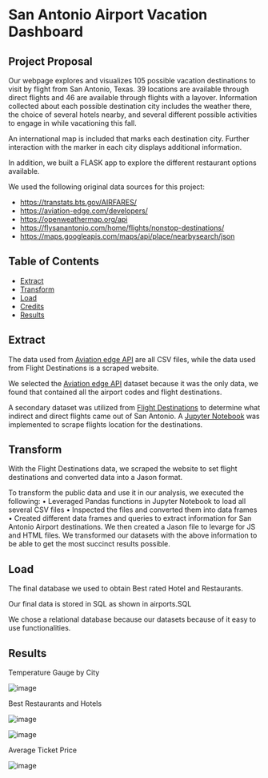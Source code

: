 # San Antonio Airport Vacation Dashboard

## Project Proposal

Our webpage explores and visualizes 105 possible vacation destinations to visit by flight from San Antonio, Texas. 39 locations are available through direct flights and 46 are available through flights with a layover. Information collected about each possible destination city includes the weather there, the choice of several hotels nearby, and several different possible activities to engage in while vacationing this fall.

An international map is included that marks each destination city. Further interaction with the marker in each city displays additional information.

In addition, we built a FLASK app to explore the different restaurant options available. 
 
We used the following original data sources for this project: 

- https://transtats.bts.gov/AIRFARES/
- https://aviation-edge.com/developers/
- https://openweathermap.org/api
- https://flysanantonio.com/home/flights/nonstop-destinations/
- https://maps.googleapis.com/maps/api/place/nearbysearch/json

## Table of Contents

- [Extract](#extract)
- [Transform](#transform)
- [Load](#load)
- [Credits](#credits)
- [Results](#rsults)



## Extract

The data used from [Aviation edge API]( https://aviation-edge.com/developers/) are all CSV files, while the data used from Flight Destinations is a scraped website.

We selected the [Aviation edge API]( https://aviation-edge.com/developers/) dataset because it was the only data, we found that contained all the airport codes and flight destinations. 

A secondary dataset was utilized from [Flight Destinations](https://flysanantonio.com/home/flights/nonstop-destinations/) to determine what indirect and direct flights came out of San Antonio. A [Jupyter Notebook](https://github.com/SLQuevedo/project-3/blob/main/data/airports.ipynb) was implemented to scrape flights location for the destinations. 

## Transform

With the Flight Destinations data, we scraped the website to set flight destinations and converted data into a Jason format.  

To transform the public data and use it in our analysis, we executed the following:
•	Leveraged Pandas functions in Jupyter Notebook to load all several CSV files
•	Inspected the files and converted them into data frames
•	Created different data frames and queries to extract information for San Antonio Airport destinations. We then created a Jason file to levarge for JS and HTML files. 
We transformed our datasets with the above information to be able to get the most succinct results possible. 

## Load
The final database we used to obtain Best rated Hotel and Restaurants. 

Our final data is stored in SQL as shown in airports.SQL

We chose a relational database because our datasets because of it easy to use functionalities. 

## Results
Temperature Gauge by City

 ![image](https://user-images.githubusercontent.com/107385310/196066896-b45e004a-a52b-432c-be19-bd523c57919a.png)

Best Restaurants and Hotels

 ![image](https://user-images.githubusercontent.com/107385310/196066911-7a6d110e-3d60-42e7-a19e-305a8e685706.png)
 
 
![image](https://user-images.githubusercontent.com/107385310/196066927-786688a7-e5c5-4355-ac5e-6ded269727a7.png)

 Average Ticket Price  

![image](https://user-images.githubusercontent.com/107385310/196066950-e3a950c6-6638-4f3b-9c84-2875aa04caab.png)
